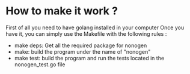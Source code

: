 # How to make it work ?

First of all you need to have golang installed in your computer
Once you have it, you can simply use the Makefile with the following rules :
* make deps: Get all the required package for nonogen
* make: build the program under the name of "nonogen"
* make test: build the program and run the tests located in the nonogen_test.go file
